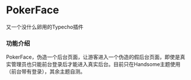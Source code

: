 # PokerFace
又一个没什么卵用的Typecho插件

### 功能介绍
PokerFace，伪造一个后台页面，让游客进入一个伪造的假后台页面，即使是真实管理员也只能前台登录后才能进入真实后台。目前只在Handsome主题使用（前台带有登录），其余主题自测。



